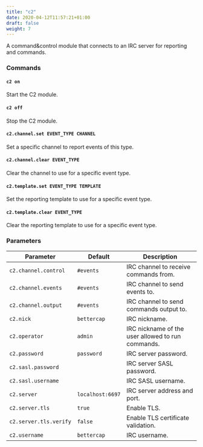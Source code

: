```yaml
---
title: "c2"
date: 2020-04-12T11:57:21+01:00
draft: false
weight: 7
---
```


A command&control module that connects to an IRC server for reporting and commands.

### Commands

#### `c2 on`

Start the C2 module.

#### `c2 off`

Stop the C2 module.

#### `c2.channel.set EVENT_TYPE CHANNEL`

Set a specific channel to report events of this type.

#### `c2.channel.clear EVENT_TYPE`

Clear the channel to use for a specific event type.

#### `c2.template.set EVENT_TYPE TEMPLATE`

Set the reporting template to use for a specific event type.

#### `c2.template.clear EVENT_TYPE`

Clear the reporting template to use for a specific event type.

### Parameters

| Parameter              | Default          | Description                                       |
| ---------------------- | ---------------- | ------------------------------------------------- |
| `c2.channel.control`   | `#events`        | IRC channel to receive commands from.             |
| `c2.channel.events`    | `#events`        | IRC channel to send events to.                    |
| `c2.channel.output`    | `#events`        | IRC channel to send commands output to.           |
| `c2.nick`              | `bettercap`      | IRC nickname.                                     |
| `c2.operator`          | `admin`          | IRC nickname of the user allowed to run commands. |
| `c2.password`          | `password`       | IRC server password.                              |
| `c2.sasl.password`     |                  | IRC server SASL password.                         |
| `c2.sasl.username`     |                  | IRC SASL username.                                |
| `c2.server`            | `localhost:6697` | IRC server address and port.                      |
| `c2.server.tls`        | `true`           | Enable TLS.                                       |
| `c2.server.tls.verify` | `false`          | Enable TLS certificate validation.                |
| `c2.username`          | `bettercap`      | IRC username.                                     |
